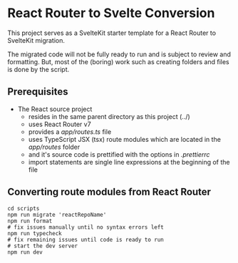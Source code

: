 # React Router to Svelte Conversion

This project serves as a SvelteKit starter template for a React Router to SvelteKit migration.

The migrated code will not be fully ready to run and is subject to review and formatting.
But, most of the (boring) work such as creating folders and files is done by the script.

## Prerequisites

- The React source project
  - resides in the same parent directory as this project (../)
  - uses React Router v7
  - provides a _app/routes.ts_ file
  - uses TypeScript JSX (tsx) route modules which are located in the _app/routes_ folder
  - and it's source code is prettified with the options in _.prettierrc_
  - import statements are single line expressions at the beginning of the file

## Converting route modules from React Router

```shell
cd scripts
npm run migrate 'reactRepoName'
npm run format
# fix issues manually until no syntax errors left
npm run typecheck
# fix remaining issues until code is ready to run
# start the dev server
npm run dev
```
